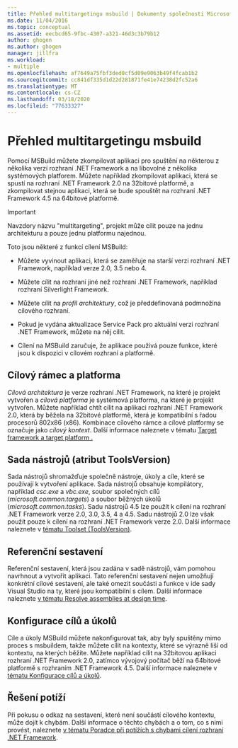 ```yaml
---
title: Přehled multitargetingu msbuild | Dokumenty společnosti Microsoft
ms.date: 11/04/2016
ms.topic: conceptual
ms.assetid: eecbcd65-9fbc-4307-a321-46d3c3b79b12
author: ghogen
ms.author: ghogen
manager: jillfra
ms.workload:
- multiple
ms.openlocfilehash: af7649a75fbf3ded0cf5d09e9063b49f4fcab1b2
ms.sourcegitcommit: cc841df335d1d22d281871fe41e74238d2fc52a6
ms.translationtype: MT
ms.contentlocale: cs-CZ
ms.lasthandoff: 03/18/2020
ms.locfileid: "77633327"
---
```

# <a name="msbuild-multitargeting-overview"></a>Přehled multitargetingu msbuild

Pomocí MSBuild můžete zkompilovat aplikaci pro spuštění na některou z několika verzí rozhraní .NET Framework a na libovolné z několika systémových platforem. Můžete například zkompilovat aplikaci, která se spustí na rozhraní .NET Framework 2.0 na 32bitové platformě, a zkompilovat stejnou aplikaci, která se bude spouštět na rozhraní .NET Framework 4.5 na 64bitové platformě.

> [!IMPORTANT]
> Navzdory názvu "multitargeting", projekt může cílit pouze na jednu architekturu a pouze jednu platformu najednou.

 Toto jsou některé z funkcí cílení MSBuild:

- Můžete vyvinout aplikaci, která se zaměřuje na starší verzi rozhraní .NET Framework, například verze 2.0, 3.5 nebo 4.

- Můžete cílit na rozhraní jiné než rozhraní .NET Framework, například rozhraní Silverlight Framework.

- Můžete cílit na *profil architektury*, což je předdefinovaná podmnožina cílového rozhraní.

- Pokud je vydána aktualizace Service Pack pro aktuální verzi rozhraní .NET Framework, můžete na něj cílit.

- Cílení na MSBuild zaručuje, že aplikace používá pouze funkce, které jsou k dispozici v cílovém rozhraní a platformě.

## <a name="target-framework-and-platform"></a>Cílový rámec a platforma

 *Cílová architektura* je verze rozhraní .NET Framework, na které je projekt vytvořen a *cílová platforma* je systémová platforma, na které je projekt vytvořen.  Můžete například chtít cílit na aplikaci rozhraní .NET Framework 2.0, která by běžela na 32bitové platformě, která je kompatibilní s řadou procesorů 802x86 (x86). Kombinace cílového rámce a cílové platformy se označuje jako *cílový kontext*. Další informace naleznete v tématu [Target framework a target platform .](../msbuild/msbuild-target-framework-and-target-platform.md)

## <a name="toolset-toolsversion"></a>Sada nástrojů (atribut ToolsVersion)

 Sada nástrojů shromažďuje společně nástroje, úkoly a cíle, které se používají k vytvoření aplikace. Sada nástrojů obsahuje kompilátory, například *csc.exe* a *vbc.exe*, soubor společných cílů (*microsoft.common.targets*) a soubor běžných úkolů (*microsoft.common.tasks*). Sadu nástrojů 4.5 lze použít k cílení na rozhraní .NET Framework verze 2.0, 3.0, 3.5, 4 a 4.5. Sadu nástrojů 2.0 lze však použít pouze k cílení na rozhraní .NET Framework verze 2.0. Další informace naleznete v [tématu Toolset (ToolsVersion)](../msbuild/msbuild-toolset-toolsversion.md).

## <a name="reference-assemblies"></a>Referenční sestavení

 Referenční sestavení, která jsou zadána v sadě nástrojů, vám pomohou navrhnout a vytvořit aplikaci. Tato referenční sestavení nejen umožňují konkrétní cílové sestavení, ale také omezit součásti a funkce v ide sady Visual Studio na ty, které jsou kompatibilní s cílem. Další informace naleznete [v tématu Resolve assemblies at design time](../msbuild/resolving-assemblies-at-design-time.md).

## <a name="configure-targets-and-tasks"></a>Konfigurace cílů a úkolů

 Cíle a úkoly MSBuild můžete nakonfigurovat tak, aby byly spuštěny mimo proces s msbuildem, takže můžete cílit na kontexty, které se výrazně liší od kontextu, na kterých běžíte.  Můžete například cílit na 32bitovou aplikaci rozhraní .NET Framework 2.0, zatímco vývojový počítač běží na 64bitové platformě s rozhraním .NET Framework 4.5. Další informace naleznete v [tématu Konfigurace cílů a úkolů](../msbuild/configuring-targets-and-tasks.md).

## <a name="troubleshooting"></a>Řešení potíží

 Při pokusu o odkaz na sestavení, které není součástí cílového kontextu, může dojít k chybám. Další informace o těchto chybách a o tom, co s nimi provést, naleznete [v tématu Poradce při potížích s chybami cílení rozhraní .NET Framework](../msbuild/troubleshooting-dotnet-framework-targeting-errors.md).

